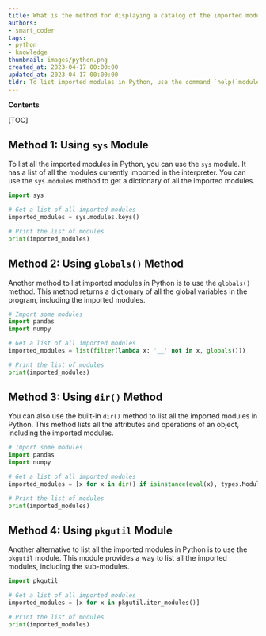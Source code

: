 ```yaml
---
title: What is the method for displaying a catalog of the imported modules?
authors:
- smart_coder
tags:
- python
- knowledge
thumbnail: images/python.png
created_at: 2023-04-17 00:00:00
updated_at: 2023-04-17 00:00:00
tldr: To list imported modules in Python, use the command `help(`modules`)` in the interactive shell.
---
```


**Contents**

[TOC]

## Method 1: Using `sys` Module

To list all the imported modules in Python, you can use the `sys` module. It has a list of all the modules currently imported in the interpreter. You can use the `sys.modules` method to get a dictionary of all the imported modules. 

```python
import sys

# Get a list of all imported modules
imported_modules = sys.modules.keys()

# Print the list of modules
print(imported_modules)
```

## Method 2: Using `globals()` Method

Another method to list imported modules in Python is to use the `globals()` method. This method returns a dictionary of all the global variables in the program, including the imported modules.

```python
# Import some modules
import pandas
import numpy

# Get a list of all imported modules
imported_modules = list(filter(lambda x: '__' not in x, globals()))

# Print the list of modules
print(imported_modules)
```

## Method 3: Using `dir()` Method

You can also use the built-in `dir()` method to list all the imported modules in Python. This method lists all the attributes and operations of an object, including the imported modules.

```python
# Import some modules
import pandas
import numpy

# Get a list of all imported modules
imported_modules = [x for x in dir() if isinstance(eval(x), types.ModuleType)]

# Print the list of modules
print(imported_modules)
```

## Method 4: Using `pkgutil` Module

Another alternative to list all the imported modules in Python is to use the `pkgutil` module. This module provides a way to list all the imported modules, including the sub-modules.

```python
import pkgutil

# Get a list of all imported modules
imported_modules = [x for x in pkgutil.iter_modules()]

# Print the list of modules
print(imported_modules)
```
